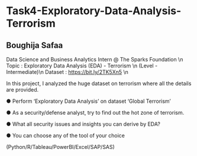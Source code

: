 # Task4-Exploratory-Data-Analysis-Terrorism

## Boughija Safaa

Data Science and Business Analytics Intern @ The Sparks Foundation \n
Topic : Exploratory Data Analysis (EDA) - Terrorism \n
(Level - Intermediate)\n
Dataset : https://bit.ly/2TK5Xn5 \n

In this project, I analyzed the huge dataset on terrorism where all the details are provided.

● Perform ‘Exploratory Data Analysis’ on dataset ‘Global Terrorism’

● As a security/defense analyst, try to find out the hot zone of terrorism.

● What all security issues and insights you can derive by EDA?

● You can choose any of the tool of your choice

(Python/R/Tableau/PowerBI/Excel/SAP/SAS)
